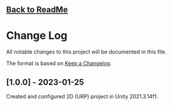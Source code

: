 ## [Back to ReadMe](https://github.com/Feshydi/2D-Roguelike)

# Change Log

All notable changes to this project will be documented in this file.

The format is based on [Keep a Changelog](https://keepachangelog.com/en/1.0.0/).

## [1.0.0] - 2023-01-25

Created and configured 2D (URP) project in Unity 2021.3.14f1.